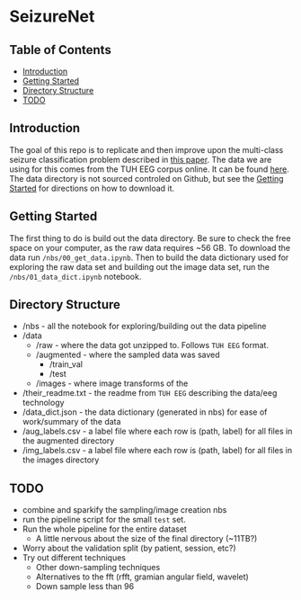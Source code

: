 # SeizureNet

## Table of Contents
<!-- vim-markdown-toc GFM -->

* [Introduction](#introduction)
* [Getting Started](#getting-started)
* [Directory Structure](#directory-structure)
* [TODO](#todo)

<!-- vim-markdown-toc -->

## Introduction

The goal of this repo is to replicate and then improve upon the multi-class
seizure classification problem described in [this
paper](https://arxiv.org/pdf/1903.03232.pdf). The data we are using for this
comes from the TUH EEG corpus online. It can be found
[here](https://www.isip.piconepress.com/projects/tuh_eeg/). The data directory
is not sourced controled on Github, but see the [Getting
Started](#getting-started) for directions on how to download it.
 
## Getting Started 

The first thing to do is build out the data directory. Be sure to check the free
space on your computer, as the raw data requires ~56 GB. To download the data run
`/nbs/00_get_data.ipynb`. Then to build the data dictionary used for exploring
the raw data set and building out the image data set, run the
`/nbs/01_data_dict.ipynb` notebook. 

## Directory Structure

* /nbs - all the notebook for exploring/building out the data pipeline
* /data
    * /raw - where the data got unzipped to. Follows `TUH EEG` format.
    * /augmented - where the sampled data was saved
        * /train_val
        * /test
    * /images - where image transforms of the 
* /their_readme.txt - the readme from `TUH EEG` describing the data/eeg
  technology
* /data_dict.json - the data dictionary (generated in nbs) for ease of
  work/summary of the data
* /aug_labels.csv - a label file where each row is (path, label) for all files
  in the augmented directory
* /img_labels.csv - a label file where each row is (path, label) for all files
  in the images directory

## TODO

* combine and sparkify the sampling/image creation nbs
* run the pipeline script for the small `test` set.
* Run the whole pipeline for the entire dataset
    * A little nervous about the size of the final directory (~11TB?)
* Worry about the validation split (by patient, session, etc?)
* Try out different techniques
    * Other down-sampling techniques
    * Alternatives to the fft (rfft, gramian angular field, wavelet)
    * Down sample less than 96

